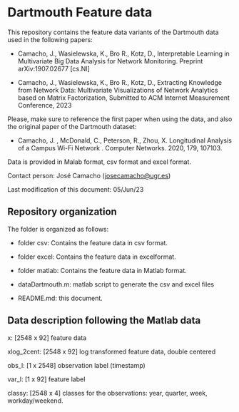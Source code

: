 
# Dartmouth Feature data 

This repository contains the feature data variants of the Dartmouth data used in the following papers:

- Camacho, J., Wasielewska, K., Bro R., Kotz, D., Interpretable Learning in Multivariate Big Data Analysis for Network Monitoring. Preprint arXiv:1907.02677 [cs.NI]

- Camacho, J., Wasielewska, K., Bro R., Kotz, D.,  Extracting Knowledge from Network Data: Multivariate Visualizations of Network Analytics based on Matrix Factorization, Submitted to ACM Internet Measurement Conference, 2023 

Please, make sure to reference the first paper when using the data, and also the original paper of the Dartmouth dataset:

- Camacho, J. , McDonald, C., Peterson, R., Zhou, X. Longitudinal Analysis of a Campus Wi-Fi Network . Computer Networks.   2020, 179, 107103.

Data is provided in Malab format, csv format and excel format.

Contact person: José Camacho (josecamacho@ugr.es)

Last modification of this document: 05/Jun/23


## Repository organization

The folder is organized as follows:

- folder csv: Contains the feature data in csv format.

- folder excel: Contains the feature data in excelformat.

- folder matlab: Contains the feature data in Matlab format.

- dataDartmouth.m: matlab script to generate the csv and excel files

- README.md: this document.


## Data description following the Matlab data
 
x: [2548 x 92] feature data

xlog_2cent: [2548 x 92] log transformed feature data, double centered

obs_l: [1 x 2548] observation label (timestamp)

var_l: [1 x 92] feature label

classy: [2548 x 4] classes for the observations: year, quarter, week, workday/weekend. 

